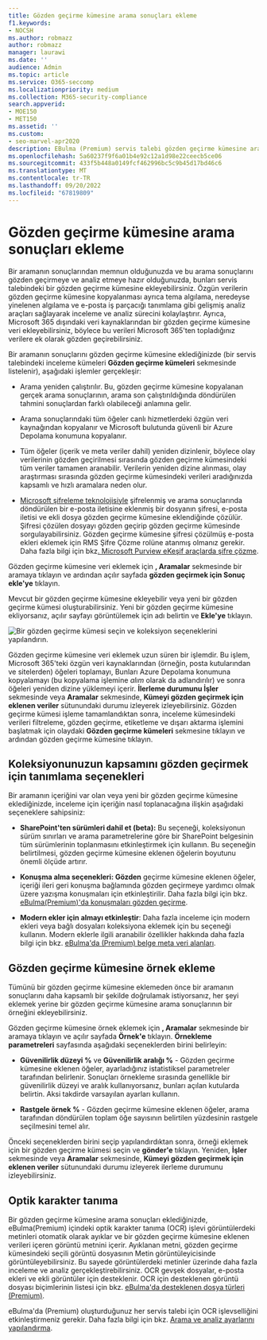 ```yaml
---
title: Gözden geçirme kümesine arama sonuçları ekleme
f1.keywords:
- NOCSH
ms.author: robmazz
author: robmazz
manager: laurawi
ms.date: ''
audience: Admin
ms.topic: article
ms.service: O365-seccomp
ms.localizationpriority: medium
ms.collection: M365-security-compliance
search.appverid:
- MOE150
- MET150
ms.assetid: ''
ms.custom:
- seo-marvel-apr2020
description: EBulma (Premium) servis talebi gözden geçirme kümesine arama sonuçlarını veya bu arama sonuçlarının örneklerini eklemeyi öğrenin.
ms.openlocfilehash: 5a60237f9f6a01b4e92c12a1d98e22ceecb5ce06
ms.sourcegitcommit: 433f5b448a0149fcf462996bc5c9b45d17bd46c6
ms.translationtype: MT
ms.contentlocale: tr-TR
ms.lasthandoff: 09/20/2022
ms.locfileid: "67819809"
---
```

# <a name="add-search-results-to-a-review-set"></a>Gözden geçirme kümesine arama sonuçları ekleme

Bir aramanın sonuçlarından memnun olduğunuzda ve bu arama sonuçlarını gözden geçirmeye ve analiz etmeye hazır olduğunuzda, bunları servis talebindeki bir gözden geçirme kümesine ekleyebilirsiniz. Özgün verilerin gözden geçirme kümesine kopyalanması ayrıca tema algılama, neredeyse yinelenen algılama ve e-posta iş parçacığı tanımlama gibi gelişmiş analiz araçları sağlayarak inceleme ve analiz sürecini kolaylaştırır. Ayrıca, Microsoft 365 dışındaki veri kaynaklarından bir gözden geçirme kümesine veri ekleyebilirsiniz, böylece bu verileri Microsoft 365'ten topladığınız verilere ek olarak gözden geçirebilirsiniz.

Bir aramanın sonuçlarını gözden geçirme kümesine eklediğinizde (bir servis talebindeki inceleme kümeleri **Gözden geçirme kümeleri** sekmesinde listelenir), aşağıdaki işlemler gerçekleşir:

- Arama yeniden çalıştırılır. Bu, gözden geçirme kümesine kopyalanan gerçek arama sonuçlarının, arama son çalıştırıldığında döndürülen tahmini sonuçlardan farklı olabileceği anlamına gelir.

- Arama sonuçlarındaki tüm öğeler canlı hizmetlerdeki özgün veri kaynağından kopyalanır ve Microsoft bulutunda güvenli bir Azure Depolama konumuna kopyalanır.

- Tüm öğeler (içerik ve meta veriler dahil) yeniden dizinlenir, böylece olay verilerinin gözden geçirilmesi sırasında gözden geçirme kümesindeki tüm veriler tamamen aranabilir. Verilerin yeniden dizine alınması, olay araştırması sırasında gözden geçirme kümesindeki verileri aradığınızda kapsamlı ve hızlı aramalara neden olur.

- [Microsoft şifreleme teknolojisiyle](encryption.md) şifrelenmiş ve arama sonuçlarında döndürülen bir e-posta iletisine eklenmiş bir dosyanın şifresi, e-posta iletisi ve ekli dosya gözden geçirme kümesine eklendiğinde çözülür. Şifresi çözülen dosyayı gözden geçirip gözden geçirme kümesinde sorgulayabilirsiniz. Gözden geçirme kümesine şifresi çözülmüş e-posta ekleri eklemek için RMS Şifre Çözme rolüne atanmış olmanız gerekir. Daha fazla bilgi için bkz[. Microsoft Purview eKeşif araçlarda şifre çözme](ediscovery-decryption.md).

Gözden geçirme kümesine veri eklemek için **, Aramalar** sekmesinde bir aramaya tıklayın ve ardından açılır sayfada **gözden geçirmek için Sonuç ekle'ye** tıklayın.

Mevcut bir gözden geçirme kümesine ekleyebilir veya yeni bir gözden geçirme kümesi oluşturabilirsiniz.  Yeni bir gözden geçirme kümesine ekliyorsanız, açılır sayfayı görüntülemek için adı belirtin ve **Ekle'ye** tıklayın.

![Bir gözden geçirme kümesi seçin ve koleksiyon seçeneklerini yapılandırın.](../media/AeD_AddToReviewSet.png)

Gözden geçirme kümesine veri eklemek uzun süren bir işlemdir. Bu işlem, Microsoft 365'teki özgün veri kaynaklarından (örneğin, posta kutularından ve sitelerden) öğeleri toplamayı, Bunları Azure Depolama konumuna kopyalamayı (bu kopyalama işlemine *alım* olarak da adlandırılır) ve sonra öğeleri yeniden dizine yüklemeyi içerir. **İlerleme durumunu İşler** sekmesinde veya **Aramalar** sekmesinde, **Kümeyi gözden geçirmek için eklenen veriler** sütunundaki durumu izleyerek izleyebilirsiniz. Gözden geçirme kümesi işleme tamamlandıktan sonra, inceleme kümesindeki verileri filtreleme, gözden geçirme, etiketleme ve dışarı aktarma işlemini başlatmak için olaydaki **Gözden geçirme kümeleri** sekmesine tıklayın ve ardından gözden geçirme kümesine tıklayın.

## <a name="define-options-to-scope-your-collection-for-review"></a>Koleksiyonunuzun kapsamını gözden geçirmek için tanımlama seçenekleri

Bir aramanın içeriğini var olan veya yeni bir gözden geçirme kümesine eklediğinizde, inceleme için içeriğin nasıl toplanacağına ilişkin aşağıdaki seçeneklere sahipsiniz:

- **SharePoint'ten sürümleri dahil et (beta):** Bu seçeneği, koleksiyonun sürüm sınırları ve arama parametrelerine göre bir SharePoint belgesinin tüm sürümlerinin toplanmasını etkinleştirmek için kullanın. Bu seçeneğin belirtilmesi, gözden geçirme kümesine eklenen öğelerin boyutunu önemli ölçüde artırır.

- **Konuşma alma seçenekleri: Gözden** geçirme kümesine eklenen öğeler, içeriği ileri geri konuşma bağlamında gözden geçirmeye yardımcı olmak üzere yazışma konuşmaları için etkinleştirilir. Daha fazla bilgi için bkz. [eBulma(Premium)'da konuşmaları gözden geçirme](conversation-review-sets.md).

- **Modern ekler için almayı etkinleştir**: Daha fazla inceleme için modern ekleri veya bağlı dosyaları koleksiyona eklemek için bu seçeneği kullanın. Modern eklerle ilgili aranabilir özellikler hakkında daha fazla bilgi için bkz. [eBulma'da (Premium) belge meta veri alanları](document-metadata-fields-in-Advanced-eDiscovery.md).

## <a name="add-a-sample-to-a-review-set"></a>Gözden geçirme kümesine örnek ekleme

Tümünü bir gözden geçirme kümesine eklemeden önce bir aramanın sonuçlarını daha kapsamlı bir şekilde doğrulamak istiyorsanız, her şeyi eklemek yerine bir gözden geçirme kümesine arama sonuçlarının bir örneğini ekleyebilirsiniz.

Gözden geçirme kümesine örnek eklemek için **, Aramalar** sekmesinde bir aramaya tıklayın ve açılır sayfada **Örnek'e** tıklayın. **Örnekleme parametreleri** sayfasında aşağıdaki seçeneklerden birini belirleyin:

- **Güvenilirlik düzeyi %** ve **Güvenilirlik aralığı %** - Gözden geçirme kümesine eklenen öğeler, ayarladığınız istatistiksel parametreler tarafından belirlenir. Sonuçları örnekleme sırasında genellikle bir güvenilirlik düzeyi ve aralık kullanıyorsanız, bunları açılan kutularda belirtin. Aksi takdirde varsayılan ayarları kullanın.

- **Rastgele örnek %** - Gözden geçirme kümesine eklenen öğeler, arama tarafından döndürülen toplam öğe sayısının belirtilen yüzdesinin rastgele seçilmesini temel alır.

Önceki seçeneklerden birini seçip yapılandırdıktan sonra, örneği eklemek için bir gözden geçirme kümesi seçin ve **gönder'e** tıklayın. Yeniden, **İşler** sekmesinde veya **Aramalar** sekmesinde, **Kümeyi gözden geçirmek için eklenen veriler** sütunundaki durumu izleyerek ilerleme durumunu izleyebilirsiniz.

## <a name="optical-character-recognition"></a>Optik karakter tanıma

Bir gözden geçirme kümesine arama sonuçları eklediğinizde, eBulma(Premium) içindeki optik karakter tanıma (OCR) işlevi görüntülerdeki metinleri otomatik olarak ayıklar ve bir gözden geçirme kümesine eklenen verileri içeren görüntü metnini içerir. Ayıklanan metni, gözden geçirme kümesindeki seçili görüntü dosyasının Metin görüntüleyicisinde görüntüleyebilirsiniz. Bu sayede görüntülerdeki metinler üzerinde daha fazla inceleme ve analiz gerçekleştirebilirsiniz. OCR gevşek dosyalar, e-posta ekleri ve ekli görüntüler için desteklenir. OCR için desteklenen görüntü dosyası biçimlerinin listesi için bkz. [eBulma'da desteklenen dosya türleri (Premium)](supported-filetypes-ediscovery20.md#image).

eBulma'da (Premium) oluşturduğunuz her servis talebi için OCR işlevselliğini etkinleştirmeniz gerekir. Daha fazla bilgi için bkz. [Arama ve analiz ayarlarını yapılandırma](configure-search-and-analytics-settings-in-advanced-ediscovery.md#optical-character-recognition-ocr).
